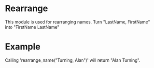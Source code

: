 Rearrange
=========

This module is used for rearranging names.
Turn "LastName, FirstName" into "FirstName LastName"

# Example

Calling 'rearrange_name("Turning, Alan")' will return "Alan Turning". 
